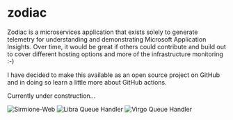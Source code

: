 # zodiac
Zodiac is a microservices application that exists solely to generate telemetry for understanding and demonstrating Microsoft Application Insights.  Over time, it would be great if others could contribute and build out to cover different hosting options and more of the infrastructure monitoring :-)

I have decided to make this available as an open source project on GitHub and in doing so learn a little more about GitHub actions.

Currently under construction...

![Sirmione-Web](https://github.com/nikkh/zodiac/workflows/Sirmione-Web/badge.svg)
![Libra Queue Handler](https://github.com/nikkh/zodiac/workflows/Libra%20Queue%20Handler/badge.svg)
![Virgo Queue Handler](https://github.com/nikkh/zodiac/workflows/Virgo%20Queue%20Handler/badge.svg)
